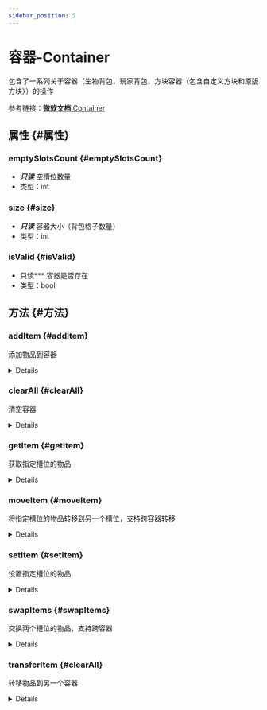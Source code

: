 ```yaml
---
sidebar_position: 5
---
```


# 容器-Container

包含了一系列关于容器（生物背包，玩家背包，方块容器（包含自定义方块和原版方块））的操作

参考链接：[**微软文档** Container](https://learn.microsoft.com/en-us/minecraft/creator/scriptapi/minecraft/server/container?view=minecraft-bedrock-experimental)

## 属性 {#属性}
### emptySlotsCount {#emptySlotsCount}
- ***只读*** 空槽位数量
-  类型：int

### size {#size}
- ***只读*** 容器大小（背包格子数量）
- 类型：int

### isValid {#isValid}
- 只读*** 容器是否存在
- 类型：bool

## 方法 {#方法}
### addItem {#addItem}

添加物品到容器
<details>
`addItem(itemStack)`

#### 参数:
- itemStack
    - 要添加的物品
    - 类型：[*ItemStack*](itemStack.md)

#### 返回值类型: 
[*ItemStack*](itemStack.md) | None

#### 示例：
```python
item = ItemStack("minecraft:dirt", 1)
world.getAllPlayers()[0].container.addItem(item)
```
</details>

### clearAll {#clearAll}

清空容器
<details>
`clearAll()`

#### 返回值类型: 
None

#### 示例：
```python
world.getAllPlayers()[0].container.clearAll()
```
</details>

### getItem {#getItem}

获取指定槽位的物品
<details>
`getItem(slot)`

#### 参数:
- slot
    - 槽位
    - 类型：int

#### 返回值类型: 
[*ItemStack*](itemStack.md) | None

#### 示例：
```python
world.getAllPlayers()[0].container.getItem(0)
```
</details>

### moveItem {#moveItem}

将指定槽位的物品转移到另一个槽位，支持跨容器转移
<details>
`moveItem(fromSlot, toSlot, toContainer?)`

#### 参数:
- fromSlot
    - 要转移的物品所在槽位
    - 类型：int
- toSlot
    - 目标槽位
    - 类型：int
- toContainer?=*None*
    - 目标容器
    - 类型：[*Container*](container.md)

#### 返回值类型: 
None

#### 示例：
```python
container = world.getAllPlayers()[0].container
container.moveItem(0, 1)
```
</details>

### setItem {#setItem}

设置指定槽位的物品
<details>
`setItem(slot, itemStack)`

#### 参数:
- slot
    - 目标槽位
    - 类型： int
- itemStack
    - 要设置的物品
    - 类型：[*ItemStack*](itemStack.md)

#### 返回值类型: 
None

#### 示例：
```python
item = ItemStack("minecraft:dirt", 1)
world.getAllPlayers()[0].container.setItem(1, item)
```
</details>

### swapItems {#swapItems}

交换两个槽位的物品，支持跨容器
<details>
`swapItems(slot, otherSlot, otherContainer?)`

#### 参数:
- slot
    - 要交换的物品所在槽位
    - 类型：int
- otherSlot
    - 要交换的另一个物品所在槽位
    - 类型：int
- toContainer?=*None*
    - 要交换的另一个物品所在容器
    - 类型：[*Container*](container.md)

#### 返回值类型: 
None

#### 示例：
```python
world.getAllPlayers()[0].container.swapItems(0, 1)
```
</details>

### transferItem {#clearAll}

转移物品到另一个容器
<details>
`transferItem(fromSlot, toContainer)`

#### 参数:
- fromSlot
    - 要转移的物品所在槽位
    - 类型：int
- toContainer
    - 目标容器
    - 类型：[*Container*](container.md)

#### 返回值类型: 
None

#### 示例：
```python
entity_inv = world.getEntity(entityId).getComponent("minecraft:inventory")
world.getAllPlayers()[0].container.transferItem(0, entity_inv.container)
```
</details>

